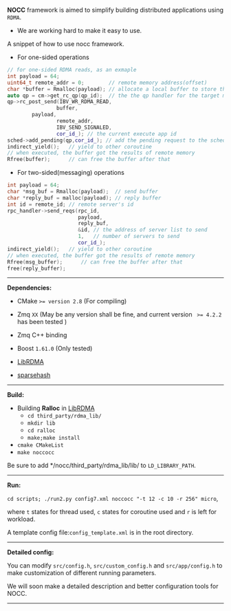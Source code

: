 **NOCC** framework is aimed to simplify building distributed applications using `RDMA`. 

- We are working hard to make it easy to use.

A snippet of how to use nocc framework.

- For one-sided operations

```c++
// for one-sided RDMA reads, as an exmaple
int payload = 64; 
uint64_t remote_addr = 0;        // remote memory address(offset)
char *buffer = Rmalloc(payload); // allocate a local buffer to store the result
auto qp = cm->get_rc_qp(qp_id);  // the the qp handler for the target machine
qp->rc_post_send(IBV_WR_RDMA_READ,
                buffer,
		payload,
                remote_addr,
                IBV_SEND_SIGNALED,
                cor_id_); // the current execute app id
sched->add_pending(qp,cor_id_); // add the pending request to the scheduler
indirect_yield();   // yield to other coroutine
// when executed, the buffer got the results of remote memory
Rfree(buffer);      // can free the buffer after that
```

- For two-sided(messaging) operations

```c++
int payload = 64;
char *msg_buf = Rmalloc(payload);  // send buffer
char *reply_buf = malloc(payload); // reply buffer
int id = remote_id; // remote server's id
rpc_handler->send_reqs(rpc_id, 
                       payload,
                       reply_buf,
                       &id, // the address of server list to send
                       1,   // number of servers to send
                       cor_id_);
indirect_yield();   // yield to other coroutine
// when executed, the buffer got the results of remote memory
Rfree(msg_buffer);      // can free the buffer after that
free(reply_buffer);     
```



***

**Dependencies:**

- CMake `>= version 2.8` (For compiling)


- Zmq `XX` (May be any version shall be fine, and current version ` >= 4.2.2` has been tested )
- Zmq C++ binding
- Boost `1.61.0` (Only tested)
- [LibRDMA](http://ipads.se.sjtu.edu.cn:1312/Windybeing/rdma_lib)
- [sparsehash](https://github.com/sparsehash/sparsehash-c11)

***

**Build:**

- Building **Ralloc** in [LibRDMA](http://ipads.se.sjtu.edu.cn:1312/Windybeing/rdma_lib)
  - `cd third_party/rdma_lib/`
  - `mkdir lib`
  - `cd ralloc`
  - `make;make install` 
- `cmake CMakeList`
- `make noccocc`

Be sure to add */nocc/third_party/rdma_lib/lib/ to `LD_LIBRARY_PATH`.

***

**Run:**

`cd scripts; ./run2.py config7.xml noccocc "-t 12 -c 10 -r 256" micro`, 

where `t` states for thread used, `c` states for coroutine used and `r` is left for workload.

A template config file:`config_template.xml` is in the root directory.

***

**Detailed config:**

You can modify `src/config.h`, `src/custom_config.h` and `src/app/config.h` to make customization of different running parameters.

We will soon make a detailed description and better configuration tools for NOCC.

***
